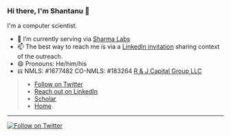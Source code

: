 ### Hi there, I'm Shantanu 👋

I'm a computer scientist. 

- 🔭 I’m currently serving via [Sharma Labs](https://www.sharmalabs.com/)
- 📫 The best way to reach me is via a [LinkedIn invitation](https://www.linkedin.com/in/shantanu/) sharing context of the outreach.
- 😄 Pronouns: He/him/his
- 𝍒 NMLS: #1677482 CO-NMLS: #183264 [R & J Capital Group LLC](https://rjcmortgage.shapeportal.com/ref/166)

> * [Follow on Twitter](https://twitter.com/intent/follow?screen_name=shantanu)
> * [Reach out on LinkedIn](https://www.linkedin.com/in/shantanu/)
> * [Scholar](https://scholar.google.com/citations?user=1vXVdMsAAAAJ)
> * [Home](https://www.shantanusharma.com/)

---
[![Follow on Twitter](https://img.shields.io/twitter/follow/shantanu?label=Follow&style=social)](https://twitter.com/shantanu)
